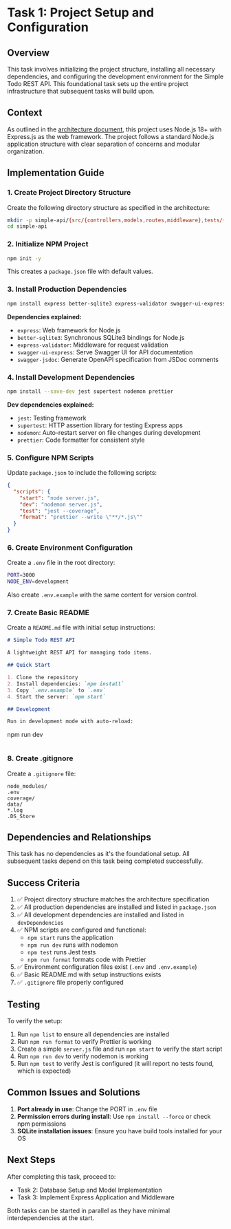 # Task 1: Project Setup and Configuration

## Overview

This task involves initializing the project structure, installing all necessary dependencies, and configuring the development environment for the Simple Todo REST API. This foundational task sets up the entire project infrastructure that subsequent tasks will build upon.

## Context

As outlined in the [architecture document](../architecture.md), this project uses Node.js 18+ with Express.js as the web framework. The project follows a standard Node.js application structure with clear separation of concerns and modular organization.

## Implementation Guide

### 1. Create Project Directory Structure

Create the following directory structure as specified in the architecture:

```bash
mkdir -p simple-api/{src/{controllers,models,routes,middleware},tests/{unit/{models,controllers,middleware},integration},data}
cd simple-api
```

### 2. Initialize NPM Project

```bash
npm init -y
```

This creates a `package.json` file with default values.

### 3. Install Production Dependencies

```bash
npm install express better-sqlite3 express-validator swagger-ui-express swagger-jsdoc
```

**Dependencies explained:**
- `express`: Web framework for Node.js
- `better-sqlite3`: Synchronous SQLite3 bindings for Node.js
- `express-validator`: Middleware for request validation
- `swagger-ui-express`: Serve Swagger UI for API documentation
- `swagger-jsdoc`: Generate OpenAPI specification from JSDoc comments

### 4. Install Development Dependencies

```bash
npm install --save-dev jest supertest nodemon prettier
```

**Dev dependencies explained:**
- `jest`: Testing framework
- `supertest`: HTTP assertion library for testing Express apps
- `nodemon`: Auto-restart server on file changes during development
- `prettier`: Code formatter for consistent style

### 5. Configure NPM Scripts

Update `package.json` to include the following scripts:

```json
{
  "scripts": {
    "start": "node server.js",
    "dev": "nodemon server.js",
    "test": "jest --coverage",
    "format": "prettier --write \"**/*.js\""
  }
}
```

### 6. Create Environment Configuration

Create a `.env` file in the root directory:

```bash
PORT=3000
NODE_ENV=development
```

Also create `.env.example` with the same content for version control.

### 7. Create Basic README

Create a `README.md` file with initial setup instructions:

```markdown
# Simple Todo REST API

A lightweight REST API for managing todo items.

## Quick Start

1. Clone the repository
2. Install dependencies: `npm install`
3. Copy `.env.example` to `.env`
4. Start the server: `npm start`

## Development

Run in development mode with auto-reload:
```
npm run dev
```
```

### 8. Create .gitignore

Create a `.gitignore` file:

```
node_modules/
.env
coverage/
data/
*.log
.DS_Store
```

## Dependencies and Relationships

This task has no dependencies as it's the foundational setup. All subsequent tasks depend on this task being completed successfully.

## Success Criteria

1. ✅ Project directory structure matches the architecture specification
2. ✅ All production dependencies are installed and listed in `package.json`
3. ✅ All development dependencies are installed and listed in `devDependencies`
4. ✅ NPM scripts are configured and functional:
   - `npm start` runs the application
   - `npm run dev` runs with nodemon
   - `npm test` runs Jest tests
   - `npm run format` formats code with Prettier
5. ✅ Environment configuration files exist (`.env` and `.env.example`)
6. ✅ Basic README.md with setup instructions exists
7. ✅ `.gitignore` file properly configured

## Testing

To verify the setup:

1. Run `npm list` to ensure all dependencies are installed
2. Run `npm run format` to verify Prettier is working
3. Create a simple `server.js` file and run `npm start` to verify the start script
4. Run `npm run dev` to verify nodemon is working
5. Run `npm test` to verify Jest is configured (it will report no tests found, which is expected)

## Common Issues and Solutions

1. **Port already in use**: Change the PORT in `.env` file
2. **Permission errors during install**: Use `npm install --force` or check npm permissions
3. **SQLite installation issues**: Ensure you have build tools installed for your OS

## Next Steps

After completing this task, proceed to:
- Task 2: Database Setup and Model Implementation
- Task 3: Implement Express Application and Middleware

Both tasks can be started in parallel as they have minimal interdependencies at the start.
